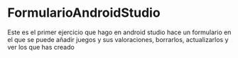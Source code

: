 # FormularioAndroidStudio
Este es el primer ejercicio que hago en android studio hace un formulario en el que se puede añadir juegos y sus valoraciones, borrarlos, actualizarlos y ver los que has creado
